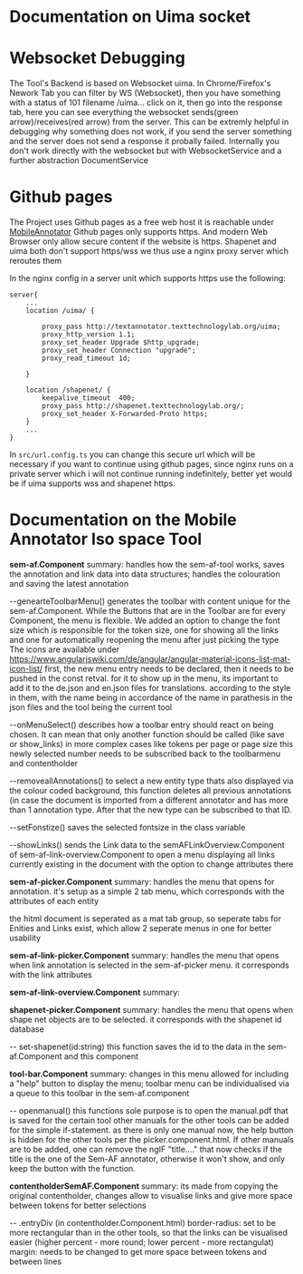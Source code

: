 # Documentation on Uima socket

# Websocket Debugging
The Tool's Backend is based on Websocket uima.
In Chrome/Firefox's Nework Tab you can filter by WS (Websocket), then you have something with a status of 101 filename /uima... click on it, then go into the response tab, here you can see everything the websocket sends(green arrow)/receives(red arrow) from the server.
This can be extremly helpful in debugging why something does not work, if you send the server something and the server does not send a response it probally failed.
Internally you don't work directly with the websocket but with WebsocketService and a further abstraction DocumentService

# Github pages
The Project uses Github pages as a free web host it is reachable under [MobileAnnotator](https://cr-heidemann.github.io/MobileAnnotator)
Github pages only supports https. And modern Web Browser only allow secure content if the website is https.
Shapenet and uima both don't support https/wss we thus use a nginx proxy server which reroutes them

In the nginx config in a server unit which supports https use the following:

```nginx
server{
	...
    location /uima/ {

        proxy_pass http://textannotator.texttechnologylab.org/uima;
        proxy_http_version 1.1;
        proxy_set_header Upgrade $http_upgrade;
        proxy_set_header Connection "upgrade";
        proxy_read_timeout 1d;

    }

    location /shapenet/ {
    	keepalive_timeout  400;
        proxy_pass http://shapenet.texttechnologylab.org/;
        proxy_set_header X-Forwarded-Proto https;
    }
	...
}
```

In `src/url.config.ts` you can change this secure url which will be necessary if you want to continue using github pages, since nginx runs on a private server which i will not continue running indefinitely, better yet would be if uima supports wss and shapenet https.

# Documentation on the Mobile Annotator Iso space Tool

**sem-af.Component**
summary: handles how the sem-af-tool works, saves the annotation and link data into data structures; 
handles the colouration and saving the latest annotation


--genearteToolbarMenu()
	generates the toolbar with content unique for the sem-af.Component. While the Buttons that are in the Toolbar are for every Component, the menu is flexible. 
	We added an option to change the font size which is responsible for the token size, one for showing all the links and one for automatically reopening the menu after just picking the type
	The icons are available under
	https://www.angularjswiki.com/de/angular/angular-material-icons-list-mat-icon-list/
	first, the new menu entry needs to be declared, then it needs to be pushed in the const retval. for it to show up in the menu, its important to add it to the de.json and en.json files for translations.
	according to the style in them, with the name being in accordance of the name in parathesis in the json files and the tool being the current tool
	
--onMenuSelect()
	describes how a toolbar entry should react on being chosen. It can mean that only another function should be called (like save or show_links)
	in more complex cases like tokens per page or page size this newly selected number needs to be subscribed back to the toolbarmenu and contentholder
	

--removeallAnnotations()
	to select a new entity type thats also displayed via the colour coded background, this function deletes all previous annotations (in case the document is imported from a different annotator and has more than 1 annotation type.
	After that the new type can be subscribed to that ID.

--setFonstize()
	saves the selected fontsize in the class variable
	
--showLinks()
	sends the Link data to the semAFLinkOverview.Component of sem-af-link-overview.Component to open a menu displaying all links currently existing in the document with the option to change attributes there

**sem-af-picker.Component**
summary: handles the menu that opens for annotation. it's setup as a simple 2 tab menu, which corresponds with the attributes of each entity

the hitml document is seperated as a mat tab group, so seperate tabs for Enities and Links exist, which allow 2 seperate menus in one for better usability


**sem-af-link-picker.Component**
summary: handles the menu that opens when link annotation is selected in the sem-af-picker menu. it corresponds with the link attributes

**sem-af-link-overview.Component**
summary:

**shapenet-picker.Component**
summary: handles the menu that opens when shape net objects are to be selected. it corresponds with the shapenet id database

-- set-shapenet(id:string) 
	this function saves the id to the data in the sem-af.Component and this component
	
**tool-bar.Component**
summary: changes in this menu allowed for including a "help" button to display the menu; toolbar menu can be individualised via a queue to this toolbar in the sem-af.component

 -- openmanual()
	this functions sole purpose is to open the manual.pdf that is saved for the certain tool
	other manuals for the other tools can be added for the simple if-statement. as there is only one manual now, the help button is hidden for the other tools per the picker.component.html.
	If other manuals are to be added, one can remove the ngIF "title...." that now checks if the title is the one of the Sem-AF annotator, otherwise it won't show, and only keep the button with the function.
 

**contentholderSemAF.Component**
summary: its made from copying the original contentholder, changes allow to visualise links and give more space between tokens for better selections

-- .entryDiv (in contentholder.Component.html)
	border-radius: set to be more rectangular than in the other tools, so that the links can be visualised easier (higher percent - more round; lower percent - more rectangulat)
	margin: needs to be changed to get more space between tokens and between lines

